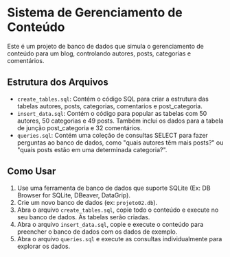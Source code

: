 # Sistema de Gerenciamento de Conteúdo

Este é um projeto de banco de dados que simula o gerenciamento de conteúdo para um blog, controlando autores, posts, categorias e comentários.



## Estrutura dos Arquivos

- `create_tables.sql`: Contém o código SQL para criar a estrutura das tabelas autores, posts, categorias, comentarios e post_categoria.
- `insert_data.sql`: Contém o código para popular as tabelas com 50 autores, 50 categorias e 49 posts. Também inclui os dados para a tabela de junção post_categoria e 32 comentários.
- `queries.sql`: Contém uma coleção de consultas SELECT para fazer perguntas ao banco de dados, como "quais autores têm mais posts?" ou "quais posts estão em uma determinada categoria?".




## Como Usar

1.  Use uma ferramenta de banco de dados que suporte SQLite (Ex: DB Browser for SQLite, DBeaver, DataGrip).
2.  Crie um novo banco de dados (ex: `projeto02.db`).
3.  Abra o arquivo `create_tables.sql`, copie todo o conteúdo e execute no seu banco de dados. As tabelas serão criadas.
4.  Abra o arquivo `insert_data.sql`, copie e execute o conteúdo para preencher o banco de dados com os dados de exemplo.
5.  Abra o arquivo `queries.sql` e execute as consultas individualmente para explorar os dados.












